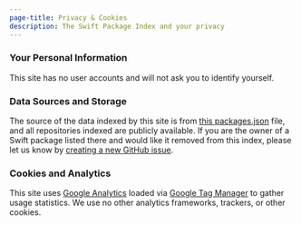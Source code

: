 ```yaml
---
page-title: Privacy & Cookies
description: The Swift Package Index and your privacy
---
```


### Your Personal Information

This site has no user accounts and will not ask you to identify yourself.

### Data Sources and Storage

The source of the data indexed by this site is from [this packages.json](https://github.com/daveverwer/SwiftPMLibrary/blob/master/packages.json) file, and all repositories indexed are publicly available. If you are the owner of a Swift package listed there and would like it removed from this index, please let us know by [creating a new GitHub issue](https://github.com/SwiftPackageIndex/SwiftPackageIndex-Server/issues/new/choose).

### Cookies and Analytics

This site uses [Google Analytics](https://analytics.google.com) loaded via [Google Tag Manager](https://tagmanager.google.com) to gather usage statistics. We use no other analytics frameworks, trackers, or other cookies.

